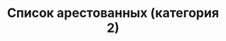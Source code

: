 ---
title: Список арестованных (категория 2)
description: РГАСПИ, ф.17, т.12, оп.171, дело 377, лист 131
images:
- /disk/pictures/v12/17-171-377-131.jpg
- /disk/pictures/v12/17-171-377-132.jpg
- /disk/pictures/v12/17-171-377-133.jpg
- /disk/pictures/v12/17-171-377-134.jpg
- /disk/pictures/v12/17-171-377-135.jpg
- /disk/pictures/v12/17-171-377-136.jpg
---